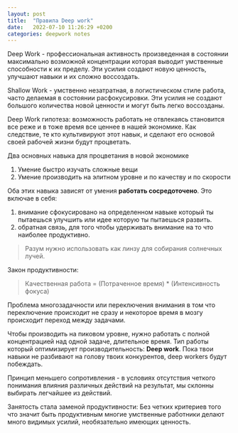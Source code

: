 ```yaml
---
layout: post
title:  "Правила Deep work"
date:   2022-07-10 11:26:29 +0200
categories: deepwork notes
---
```


Deep Work - профессиональная активность произведенная в состоянии максимально возможной концентрации которая выводит умственные способности к их пределу. Эти усилия создают новую ценность, улучшают навыки и их сложно воссоздать.

Shallow Work - умственно незатратная, в логистическом стиле работа, часто делаемая в состоянии расфокусировки. Эти усилия не создают большого количества новой ценности и могут быть легко воссозданы.

Deep Work гипотеза: возможность работать не отвлекаясь становится все реже и в тоже время все ценнее в нашей экономике. Как следствие, те кто культивируют этот навык, и сделают его основой своей рабочей жизни будут процветать.

Два основных навыка для процветания в новой экономике
1. Умение быстро изучать сложные вещи
2. Умение производить на элитном уровне и по качеству и по скорости

Оба этих навыка зависят от умения **работать сосредоточено**. Это включае в себя:
1. внимание сфокусировано на определенном навыке который ты пытаешься улучшить или идее которую ты пытаешься развить.
2. обратная связь, для того чтобы удерживать внимание на то что наиболее продуктивно.

> Разум нужно использовать как линзу для собирания солнечных лучей.

Закон продуктивности:
> Качественная работа = (Потраченное время) * (Интенсивность фокуса)

Проблема многозадачности или переключения внимания в том что переключение происходит не сразу и некоторое время в мозгу происходит переход между задачами.

Чтобы производить на пиковом уровне, нужно работать с полной концентрацией над одной задаче, длительное время. Тип работы который оптимизирует производительность: **Deep work**. Пока твои навыки не разбивают на голову твоих конкурентов, deep workers будут побеждать.

Принцип меньшего сопротивления - в условиях отсутствия четкого понимания влияния различных действий на результат, мы склонны выбирать легчайшее из действий.

Занятость стала заменой продуктивности: Без четких критериев того что значит быть продуктивным многие умственные работники делают много видимых усилий, необязательно имеющих ценность.